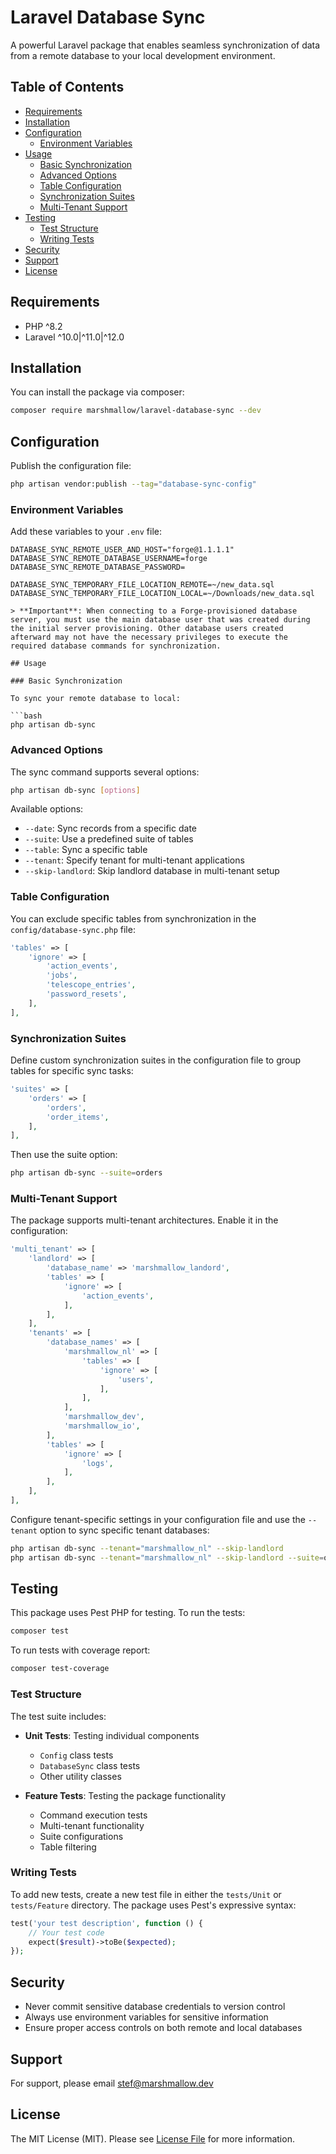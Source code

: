 # Laravel Database Sync

A powerful Laravel package that enables seamless synchronization of data from a remote database to your local development environment.

## Table of Contents

- [Requirements](#requirements)
- [Installation](#installation)
- [Configuration](#configuration)
  - [Environment Variables](#environment-variables)
- [Usage](#usage)
  - [Basic Synchronization](#basic-synchronization)
  - [Advanced Options](#advanced-options)
  - [Table Configuration](#table-configuration)
  - [Synchronization Suites](#synchronization-suites)
  - [Multi-Tenant Support](#multi-tenant-support)
- [Testing](#testing)
  - [Test Structure](#test-structure)
  - [Writing Tests](#writing-tests)
- [Security](#security)
- [Support](#support)
- [License](#license)

## Requirements

-   PHP ^8.2
-   Laravel ^10.0|^11.0|^12.0

## Installation

You can install the package via composer:

```bash
composer require marshmallow/laravel-database-sync --dev
```

## Configuration

Publish the configuration file:

```bash
php artisan vendor:publish --tag="database-sync-config"
```

### Environment Variables

Add these variables to your `.env` file:

```env
DATABASE_SYNC_REMOTE_USER_AND_HOST="forge@1.1.1.1"
DATABASE_SYNC_REMOTE_DATABASE_USERNAME=forge
DATABASE_SYNC_REMOTE_DATABASE_PASSWORD=

DATABASE_SYNC_TEMPORARY_FILE_LOCATION_REMOTE=~/new_data.sql
DATABASE_SYNC_TEMPORARY_FILE_LOCATION_LOCAL=~/Downloads/new_data.sql

> **Important**: When connecting to a Forge-provisioned database server, you must use the main database user that was created during the initial server provisioning. Other database users created afterward may not have the necessary privileges to execute the required database commands for synchronization.

## Usage

### Basic Synchronization

To sync your remote database to local:

```bash
php artisan db-sync
```

### Advanced Options

The sync command supports several options:

```bash
php artisan db-sync [options]
```

Available options:

-   `--date`: Sync records from a specific date
-   `--suite`: Use a predefined suite of tables
-   `--table`: Sync a specific table
-   `--tenant`: Specify tenant for multi-tenant applications
-   `--skip-landlord`: Skip landlord database in multi-tenant setup

### Table Configuration

You can exclude specific tables from synchronization in the `config/database-sync.php` file:

```php
'tables' => [
    'ignore' => [
        'action_events',
        'jobs',
        'telescope_entries',
        'password_resets',
    ],
],
```

### Synchronization Suites

Define custom synchronization suites in the configuration file to group tables for specific sync tasks:

```php
'suites' => [
    'orders' => [
        'orders',
        'order_items',
    ],
],
```

Then use the suite option:

```bash
php artisan db-sync --suite=orders
```

### Multi-Tenant Support

The package supports multi-tenant architectures. Enable it in the configuration:

```php
'multi_tenant' => [
    'landlord' => [
        'database_name' => 'marshmallow_landord',
        'tables' => [
            'ignore' => [
                'action_events',
            ],
        ],
    ],
    'tenants' => [
        'database_names' => [
            'marshmallow_nl' => [
                'tables' => [
                    'ignore' => [
                        'users',
                    ],
                ],
            ],
            'marshmallow_dev',
            'marshmallow_io',
        ],
        'tables' => [
            'ignore' => [
                'logs',
            ],
        ],
    ],
],
```

Configure tenant-specific settings in your configuration file and use the `--tenant` option to sync specific tenant databases:

```bash
php artisan db-sync --tenant="marshmallow_nl" --skip-landlord
php artisan db-sync --tenant="marshmallow_nl" --skip-landlord --suite=orders
```

## Testing

This package uses Pest PHP for testing. To run the tests:

```bash
composer test
```

To run tests with coverage report:

```bash
composer test-coverage
```

### Test Structure

The test suite includes:

-   **Unit Tests**: Testing individual components

    -   `Config` class tests
    -   `DatabaseSync` class tests
    -   Other utility classes

-   **Feature Tests**: Testing the package functionality
    -   Command execution tests
    -   Multi-tenant functionality
    -   Suite configurations
    -   Table filtering

### Writing Tests

To add new tests, create a new test file in either the `tests/Unit` or `tests/Feature` directory. The package uses Pest's expressive syntax:

```php
test('your test description', function () {
    // Your test code
    expect($result)->toBe($expected);
});
```

## Security

-   Never commit sensitive database credentials to version control
-   Always use environment variables for sensitive information
-   Ensure proper access controls on both remote and local databases

## Support

For support, please email stef@marshmallow.dev

## License

The MIT License (MIT). Please see [License File](LICENSE.md) for more information.
